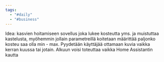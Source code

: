 ```yaml
---
tags:
  - "#daily"
  - "#business"
---
```

Idea: kasvien hoitamiseen sovellus joka lukee kosteutta yms. ja muistuttaa kastelusta, myöhemmin jollain parametreillä koitetaan määrittää paljonko kosteu saa olla min - max. Pyydetään käyttäjää ottamaan kuvia vaikka kerran kuussa tai jotain.
Alkuun voisi toteuttaa vaikka Home Assistantin kautta